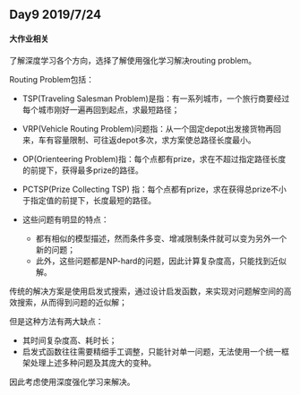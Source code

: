 ## Day9 2019/7/24

#### 大作业相关

了解深度学习各个方向，选择了解使用强化学习解决routing problem。

Routing Problem包括：

- TSP(Traveling Salesman Problem)是指：有一系列城市，一个旅行商要经过每个城市刚好一遍再回到起点，求最短路径；

- VRP(Vehicle Routing Problem)问题指：从一个固定depot出发接货物再回来，车有容量限制、可往返depot多次，求方案使总路径长度最小。

- OP(Orienteering Problem)指：每个点都有prize，求在不超过指定路径长度的前提下，获得最多prize的路径。

- PCTSP(Prize Collecting TSP) 指：每个点都有prize，求在获得总prize不小于指定值的前提下，长度最短的路径。
- 这些问题有明显的特点：
  - 都有相似的模型描述，然而条件多变、增减限制条件就可以变为另外一个新的问题；
  - 此外，这些问题都是NP-hard的问题，因此计算复杂度高，只能找到近似解。

传统的解决方案是使用启发式搜索，通过设计启发函数，来实现对问题解空间的高效搜索，从而得到问题的近似解；

但是这种方法有两大缺点：

- 其时间复杂度高、耗时长；
- 启发式函数往往需要精细手工调整，只能针对单一问题，无法使用一个统一框架处理上述多种问题及其庞大的变种。

因此考虑使用深度强化学习来解决。